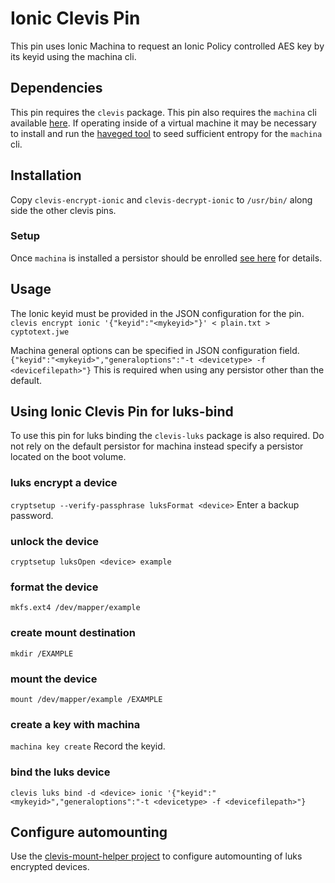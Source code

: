 # Ionic Clevis Pin

This pin uses Ionic Machina to request an Ionic Policy controlled AES key by its keyid using the
machina cli.

## Dependencies
This pin requires the `clevis` package. This pin also requires the `machina` cli available
[here](https://dev.ionic.com/tools). If operating inside of a virtual machine it may be necessary
to install and run the [haveged tool](https://github.com/jirka-h/haveged) to seed sufficient entropy
for the `machina` cli.

## Installation
Copy `clevis-encrypt-ionic` and `clevis-decrypt-ionic` to `/usr/bin/` along side the other clevis
pins.

### Setup
Once `machina` is installed a persistor should be enrolled
[see here](https://dev.ionic.com/tools/machina/profile_enroll) for details.

## Usage
The Ionic keyid must be provided in the JSON configuration for the pin.
`clevis encrypt ionic '{"keyid":"<mykeyid>"}' < plain.txt > cyptotext.jwe`

Machina general options can be specified in JSON configuration field.
`{"keyid":"<mykeyid>","generaloptions":"-t <devicetype> -f <devicefilepath>"}`
This is required when using any persistor other than the default.

## Using Ionic Clevis Pin for luks-bind
To use this pin for luks binding the `clevis-luks` package is also required. Do not rely on the
default persistor for machina instead specify a persistor located on the boot volume.

### luks encrypt a device
`cryptsetup --verify-passphrase luksFormat <device>`
Enter a backup password.

### unlock the device
`cryptsetup luksOpen <device> example`

### format the device
`mkfs.ext4 /dev/mapper/example`

### create mount destination
`mkdir /EXAMPLE`

### mount the device
`mount /dev/mapper/example /EXAMPLE`

### create a key with machina
`machina key create`
Record the keyid.

### bind the luks device
`clevis luks bind -d <device> ionic '{"keyid":"<mykeyid>","generaloptions":"-t <devicetype> -f <devicefilepath>"}`

## Configure automounting
Use the [clevis-mount-helper project](https://github.com/IonicDev/clevis-mount-helper)
to configure automounting of luks encrypted devices.

